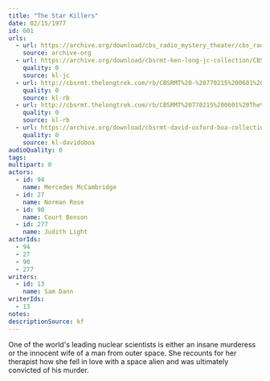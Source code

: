 ```yaml
---
title: "The Star Killers"
date: 02/15/1977
id: 601
urls: 
  - url: https://archive.org/download/cbs_radio_mystery_theater/cbs_radio_mystery_theater-0601-0650.zip/cbs_radio_mystery_theater-0601-0650%2Fcbsrmt_0601_the_star_killers.mp3
    source: archive-org
  - url: https://archive.org/download/cbsrmt-ken-long-jc-collection/CBSRMT - 770215 0601 The Star Killers vbr fb2_jc.mp3
    quality: 0
    source: kl-jc
  - url: http://cbsrmt.thelongtrek.com/rb/CBSRMT%20-%20770215%200601%20The%20Star%20Killers_WLNH-FM_rb.mp3
    quality: 0
    source: kl-rb
  - url: http://cbsrmt.thelongtrek.com/rb/CBSRMT%20770215%200601%20The%20Star%20Killers_wbbm_rb%20levels.mp3
    quality: 0
    source: kl-rb
  - url: https://archive.org/download/cbsrmt-david-oxford-boa-collection/CBSRMT-770215-0601-The-Star-Killers-(128-44)_KIRO-{BoA}.mp3
    quality: 0
    source: kl-davidoboa
audioQuality: 0
tags: 
multipart: 0
actors:  
  - id: 94
    name: Mercedes McCambridge  
  - id: 27
    name: Norman Rose  
  - id: 90
    name: Court Benson  
  - id: 277
    name: Judith Light
actorIds:  
  - 94  
  - 27  
  - 90  
  - 277
writers:  
  - id: 13
    name: Sam Dann
writerIds:  
  - 13
notes: 
descriptionSource: kf
---
```

One of the world's leading nuclear scientists is either an insane murderess or the innocent wife of a man from outer space. She recounts for her therapist how she fell in love with a space alien and was ultimately convicted of his murder.